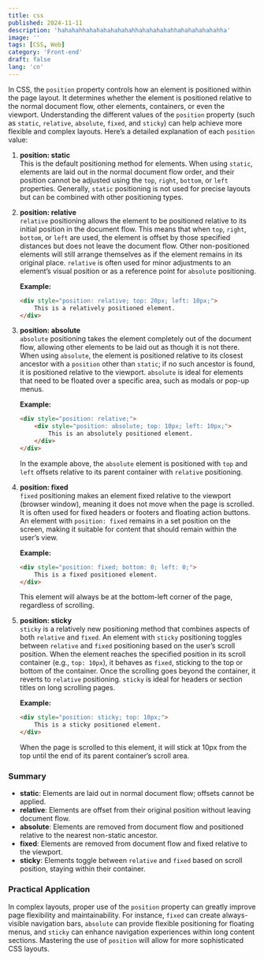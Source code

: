 ```yaml
---
title: css
published: 2024-11-11
description: 'hahahahhahahahahahahahhahahahahahhahahahahahahha'
image: ''
tags: [CSS, Web]
category: 'Front-end'
draft: false 
lang: 'cn'
---
```



In CSS, the `position` property controls how an element is positioned within the page layout. It determines whether the element is positioned relative to the normal document flow, other elements, containers, or even the viewport. Understanding the different values of the `position` property (such as `static`, `relative`, `absolute`, `fixed`, and `sticky`) can help achieve more flexible and complex layouts. Here’s a detailed explanation of each `position` value:

1. **position: static**  
   This is the default positioning method for elements. When using `static`, elements are laid out in the normal document flow order, and their position cannot be adjusted using the `top`, `right`, `bottom`, or `left` properties. Generally, `static` positioning is not used for precise layouts but can be combined with other positioning types.

2. **position: relative**  
   `relative` positioning allows the element to be positioned relative to its initial position in the document flow. This means that when `top`, `right`, `bottom`, or `left` are used, the element is offset by those specified distances but does not leave the document flow. Other non-positioned elements will still arrange themselves as if the element remains in its original place. `relative` is often used for minor adjustments to an element’s visual position or as a reference point for `absolute` positioning.

   **Example:**
   ```html
   <div style="position: relative; top: 20px; left: 10px;">
       This is a relatively positioned element.
   </div>
   ```

3. **position: absolute**  
   `absolute` positioning takes the element completely out of the document flow, allowing other elements to be laid out as though it is not there. When using `absolute`, the element is positioned relative to its closest ancestor with a `position` other than `static`; if no such ancestor is found, it is positioned relative to the viewport. `absolute` is ideal for elements that need to be floated over a specific area, such as modals or pop-up menus.

   **Example:**
   ```html
   <div style="position: relative;">
       <div style="position: absolute; top: 10px; left: 10px;">
           This is an absolutely positioned element.
       </div>
   </div>
   ```
   In the example above, the `absolute` element is positioned with `top` and `left` offsets relative to its parent container with `relative` positioning.

4. **position: fixed**  
   `fixed` positioning makes an element fixed relative to the viewport (browser window), meaning it does not move when the page is scrolled. It is often used for fixed headers or footers and floating action buttons. An element with `position: fixed` remains in a set position on the screen, making it suitable for content that should remain within the user’s view.

   **Example:**
   ```html
   <div style="position: fixed; bottom: 0; left: 0;">
       This is a fixed positioned element.
   </div>
   ```
   This element will always be at the bottom-left corner of the page, regardless of scrolling.

5. **position: sticky**  
   `sticky` is a relatively new positioning method that combines aspects of both `relative` and `fixed`. An element with `sticky` positioning toggles between `relative` and `fixed` positioning based on the user’s scroll position. When the element reaches the specified position in its scroll container (e.g., `top: 10px`), it behaves as `fixed`, sticking to the top or bottom of the container. Once the scrolling goes beyond the container, it reverts to `relative` positioning. `sticky` is ideal for headers or section titles on long scrolling pages.

   **Example:**
   ```html
   <div style="position: sticky; top: 10px;">
       This is a sticky positioned element.
   </div>
   ```
   When the page is scrolled to this element, it will stick at 10px from the top until the end of its parent container’s scroll area.

### Summary
- **static**: Elements are laid out in normal document flow; offsets cannot be applied.
- **relative**: Elements are offset from their original position without leaving document flow.
- **absolute**: Elements are removed from document flow and positioned relative to the nearest non-static ancestor.
- **fixed**: Elements are removed from document flow and fixed relative to the viewport.
- **sticky**: Elements toggle between `relative` and `fixed` based on scroll position, staying within their container.

### Practical Application
In complex layouts, proper use of the `position` property can greatly improve page flexibility and maintainability. For instance, `fixed` can create always-visible navigation bars, `absolute` can provide flexible positioning for floating menus, and `sticky` can enhance navigation experiences within long content sections. Mastering the use of `position` will allow for more sophisticated CSS layouts.